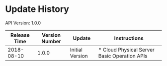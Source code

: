 # Update History #

API Version: 1.0.0

|Release Time|Version Number|Update|Instructions|
|---|---|---|---|
|2018-08-10|1.0.0|Initial Version|* Cloud Physical Server Basic Operation APIs|